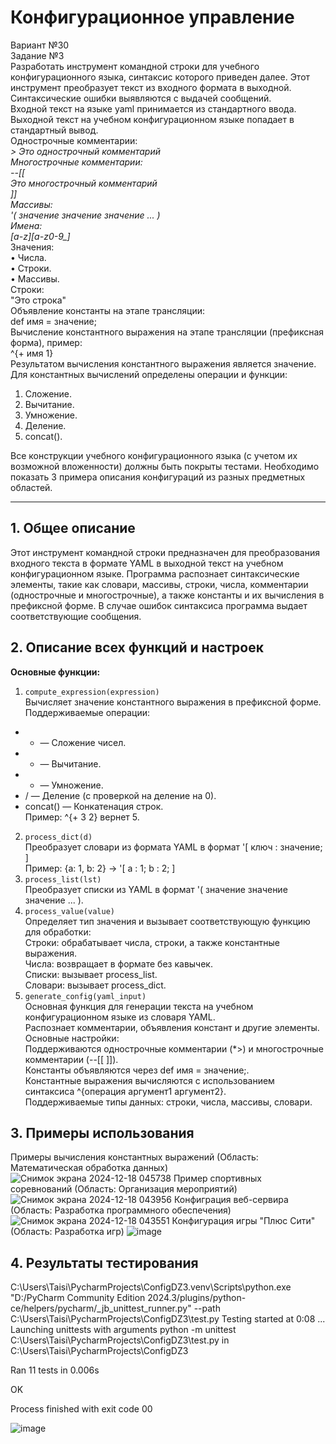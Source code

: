 # Конфигурационное управление
Вариант №30 <br/>
Задание №3 <br/>
Разработать инструмент командной строки для учебного конфигурационного языка, синтаксис которого приведен далее. Этот инструмент преобразует текст из входного формата в выходной. 
Синтаксические ошибки выявляются с выдачей сообщений.  <br/>
Входной текст на языке yaml принимается из стандартного ввода. Выходной текст на учебном конфигурационном языке попадает в стандартный вывод. <br/>
Однострочные комментарии:<br/>
*> Это однострочный комментарий  <br/>
Многострочные комментарии: <br/>
--[[  <br/>
Это многострочный комментарий <br/>
]] <br/>
Массивы: <br/>
'( значение значение значение ... ) <br/>
Имена: <br/> 
[a-z][a-z0-9_]* <br/>
Значения: <br/>
• Числа. <br/>
• Строки. <br/>
• Массивы. <br/>
Строки: <br/>
"Это строка"<br/>
Объявление константы на этапе трансляции: <br/>
def имя = значение; <br/>
Вычисление константного выражения на этапе трансляции (префиксная форма), пример: <br/>
^{+ имя 1} <br/>
Результатом вычисления константного выражения является значение. <br/>
Для константных вычислений определены операции и функции: <br/>
1. Сложение. <br/>
2. Вычитание.<br/>
3. Умножение.<br/>
4. Деление.<br/>
5. concat().<br/>

Все конструкции учебного конфигурационного языка (с учетом их возможной вложенности) должны быть покрыты тестами. Необходимо показать 3 примера
описания конфигураций из разных предметных областей. <br/>
***

## 1. Общее описание<br/>
Этот инструмент командной строки предназначен для преобразования входного текста в формате YAML в выходной текст на учебном конфигурационном языке. 
Программа распознает синтаксические элементы, такие как словари, массивы, строки, числа, комментарии (однострочные и многострочные), а также константы и их вычисления в префиксной форме. В случае 
ошибок синтаксиса программа выдает соответствующие сообщения. <br/>  
## 2. Описание всех функций и настроек <br/> 
**Основные функции:** <br/> 
1. `compute_expression(expression)` <br/> 
Вычисляет значение константного выражения в префиксной форме.<br/> 
Поддерживаемые операции:<br/> 
  -   + — Сложение чисел.<br/> 
  -   - — Вычитание.<br/> 
  -   * — Умножение.<br/> 
  -   / — Деление (с проверкой на деление на 0).<br/> 
  -   concat() — Конкатенация строк.<br/> 
Пример: ^{+ 3 2} вернет 5.<br/> 
2. `process_dict(d)`<br/>
Преобразует словари из формата YAML в формат '[ ключ : значение; ] <br/>
Пример: {a: 1, b: 2} → '[ a : 1; b : 2; ]
3. `process_list(lst)`<br/>
Преобразует списки из YAML в формат '( значение значение значение ... ).<br/>
4. `process_value(value)`<br/>
Определяет тип значения и вызывает соответствующую функцию для обработки:<br/> 
Строки: обрабатывает числа, строки, а также константные выражения.<br/>
Числа: возвращает в формате без кавычек.<br/>
Списки: вызывает process_list.<br/>
Словари: вызывает process_dict.<br/>
6. `generate_config(yaml_input)`<br/>
Основная функция для генерации текста на учебном конфигурационном языке из словаря YAML.<br/>
Распознает комментарии, объявления констант и другие элементы.<br/>
Основные настройки:<br/>
Поддерживаются однострочные комментарии (*>) и многострочные комментарии (--[[ ]]).<br/>
Константы объявляются через def имя = значение;.<br/>
Константные выражения вычисляются с использованием синтаксиса ^{операция аргумент1 аргумент2}.<br/>
Поддерживаемые типы данных: строки, числа, массивы, словари.<br/>
## 3. Примеры использования <br/>
Примеры вычисления константных выражений (Область: Математическая обработка данных)
![Снимок экрана 2024-12-18 045738](https://github.com/user-attachments/assets/4d727ed7-e875-498b-a9b6-e5d2f569953e)
Пример спортивных соревнований (Область: Организация мероприятий)
![Снимок экрана 2024-12-18 043956](https://github.com/user-attachments/assets/a72d0e2e-ae88-4aef-b9c1-5a6ce7a6c0aa)
Конфиграция веб-сервира (Область: Разработка программного обеспечения)
![Снимок экрана 2024-12-18 043551](https://github.com/user-attachments/assets/b7b7699c-f1b1-412b-8194-405d5954f605)
Конфигурация игры "Плюс Сити" (Область: Разработка игр)
![image](https://github.com/user-attachments/assets/1b17afa1-98bc-46a0-9fc2-d83162af9abe)
## 4. Результаты тестирования<br/>
C:\Users\Taisi\PycharmProjects\ConfigDZ3\.venv\Scripts\python.exe "D:/PyCharm Community Edition 2024.3/plugins/python-ce/helpers/pycharm/_jb_unittest_runner.py" --path C:\Users\Taisi\PycharmProjects\ConfigDZ3\test.py 
Testing started at 0:08 ...
Launching unittests with arguments python -m unittest C:\Users\Taisi\PycharmProjects\ConfigDZ3\test.py in C:\Users\Taisi\PycharmProjects\ConfigDZ3

Ran 11 tests in 0.006s

OK

Process finished with exit code 00

![image](https://github.com/user-attachments/assets/377ebafa-d9d3-4a3e-8079-e976a0cbce99)
